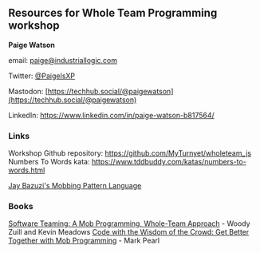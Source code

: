


## Resources for Whole Team Programming workshop


**Paige Watson**

email: [paige@industriallogic.com](mailto:paige@industriallogic.com)

Twitter: [@PaigeIsXP](https://twitter.com/paigeisxp)

Mastodon: [https://techhub.social/@paigewatson](https://techhub.social/@paigewatson)

LinkedIn: https://www.linkedin.com/in/paige-watson-b817564/


### Links

Workshop Github repository: https://github.com/MyTurnyet/wholeteam_js  
Numbers To Words kata: https://www.tddbuddy.com/katas/numbers-to-words.html

[Jay Bazuzi's Mobbing Pattern Language]( https://jay.bazuzi.com/Mobbing-Pattern-Language/)

### Books

[Software Teaming: A Mob Programming, Whole-Team Approach](https://www.amazon.com/Software-Teaming-Programming-Whole-Team-Approach/dp/B0BLG1QTYK) - Woody Zuill and Kevin Meadows
[Code with the Wisdom of the Crowd: Get Better Together with Mob Programming](https://www.amazon.com/Code-Wisdom-Crowd-Together-Programming/dp/1680506153) - Mark Pearl